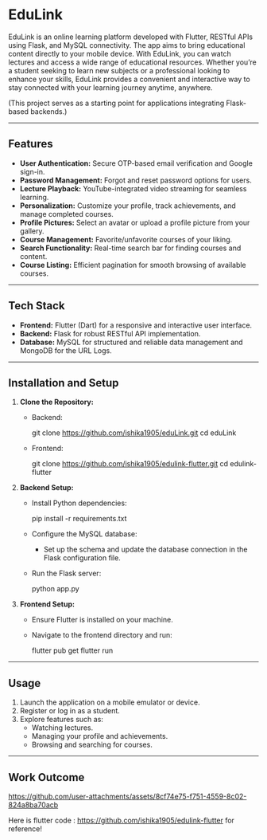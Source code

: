 # EduLink

EduLink is an online learning platform developed with Flutter, RESTful APIs using Flask, and MySQL connectivity. The app aims to bring educational content directly to your mobile device. With EduLink, you can watch lectures and access a wide range of educational resources. Whether you’re a student seeking to learn new subjects or a professional looking to enhance your skills, EduLink provides a convenient and interactive way to stay connected with your learning journey anytime, anywhere.

(This project serves as a starting point for applications integrating Flask-based backends.)

---

## Features

- **User Authentication:** Secure OTP-based email verification and Google sign-in.
- **Password Management:** Forgot and reset password options for users.
- **Lecture Playback:** YouTube-integrated video streaming for seamless learning.
- **Personalization:** Customize your profile, track achievements, and manage completed courses.
- **Profile Pictures:** Select an avatar or upload a profile picture from your gallery.
- **Course Management:** Favorite/unfavorite courses of your liking.
- **Search Functionality:** Real-time search bar for finding courses and content.
- **Course Listing:** Efficient pagination for smooth browsing of available courses.

---

## Tech Stack

- **Frontend:** Flutter (Dart) for a responsive and interactive user interface.
- **Backend:** Flask for robust RESTful API implementation.
- **Database:** MySQL for structured and reliable data management and MongoDB for the URL Logs.

---

## Installation and Setup

1. **Clone the Repository:**
   - Backend:
     
     git clone https://github.com/ishika1905/eduLink.git
     cd eduLink
     
   - Frontend:
     
     git clone https://github.com/ishika1905/edulink-flutter.git
     cd edulink-flutter
     

2. **Backend Setup:**
   - Install Python dependencies:
     
     pip install -r requirements.txt
     
   - Configure the MySQL database:
     - Set up the schema and update the database connection in the Flask configuration file.
   - Run the Flask server:
     
     python app.py

     
3. **Frontend Setup:**
   - Ensure Flutter is installed on your machine.
   - Navigate to the frontend directory and run:
     
     flutter pub get
     flutter run
     

---

## Usage

1. Launch the application on a mobile emulator or device.
2. Register or log in as a student.
3. Explore features such as:
   - Watching lectures.
   - Managing your profile and achievements.
   - Browsing and searching for courses.

---

## Work Outcome 


https://github.com/user-attachments/assets/8cf74e75-f751-4559-8c02-824a8ba70acb



Here is flutter code : https://github.com/ishika1905/edulink-flutter for reference!
